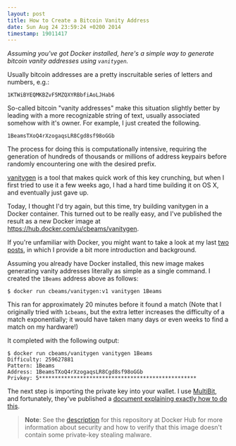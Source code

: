 ```yaml
---
layout: post
title: How to Create a Bitcoin Vanity Address
date: Sun Aug 24 23:59:24 +0200 2014
timestamp: 19011417
---
```


_Assuming you've got Docker installed, here's a simple way to generate bitcoin vanity addresses using `vanitygen`._

Usually bitcoin addresses are a pretty inscruitable series of letters and numbers, e.g.:

    1KTWiBYEQMKBZvF5MZQXYRBbfiAoLJHab6 

So-called bitcoin "vanity addresses" make this situation slightly better by leading with a more recognizable string of text, usually associated somehow with it's owner. For example, I just created the following.

    1BeamsTXoQ4rXzogaqsLR8Cgd8sf98oGGb

The process for doing this is computationally intensive, requiring the generation of hundreds of thousands or millions of address keypairs before randomly encountering one with the desired prefix.

[vanitygen](https://github.com/samr7/vanitygen) is a tool that makes quick work of this key crunching, but when I first tried to use it a few weeks ago, I had a hard time building it on OS X, and eventually just gave up.

Today, I thought I'd try again, but this time, try building vanitygen in a Docker container. This turned out to be really easy, and I've published the result as a new Docker image at <https://hub.docker.com/u/cbeams/vanitygen>.

If you're unfamiliar with Docker, you might want to take a look at my last [two](/posts/docker) [posts](/posts/dockerize-this), in which I provide a bit more introduction and background.

Assuming you already have Docker installed, this new image makes generating vanity addresses literally as simple as a single command. I created the `1Beams` address above as follows:

    $ docker run cbeams/vanitygen:v1 vanitygen 1Beams

This ran for approximately 20 minutes before it found a match (Note that I originally tried with `1cbeams`, but the extra letter increases the difficulty of a match exponentially; it would have taken many days or even weeks to find a match on my hardware!)

It completed with the following output:

    $ docker run cbeams/vanitygen vanitygen 1Beams
    Difficulty: 259627881
    Pattern: 1Beams
    Address: 1BeamsTXoQ4rXzogaqsLR8Cgd8sf98oGGb
    Privkey: 5**************************************************

The next step is importing the private key into your wallet. I use [MultiBit](https://multibit.org), and fortunately, they've published a [document explaining exactly how to do this](https://multibit.org/help_importASingleKey.html).

> **Note**: See the [description](https://registry.hub.docker.com/u/cbeams/vanitygen/) for this repository at Docker Hub for more information about security and how to verify that this image doesn't contain some private-key stealing malware.


